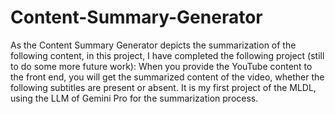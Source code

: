 # Content-Summary-Generator
As the Content Summary Generator depicts the summarization of the following content, in this project, I have completed the following project (still to do some more future work): When you provide the YouTube content to the front end, you will get the summarized content of the video, whether the following subtitles are present or absent. It is my first project of the MLDL, using the LLM of Gemini Pro for the summarization process. 
